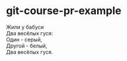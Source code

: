 # git-course-pr-example

Жили у бабуси  
Два весёлых гуся:  
Один - серый,  
Другой - белый,  
Два весёлых гуся.  
